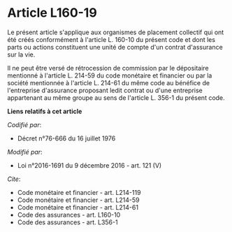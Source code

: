 # Article L160-19

Le présent article s'applique aux organismes de placement collectif qui ont été créés conformément à l'article L. 160-10 du
présent code et dont les parts ou actions constituent une unité de compte d'un contrat d'assurance sur la vie. 

Il ne peut être versé de rétrocession de commission par le dépositaire mentionné à l'article L. 214-59 du code monétaire et
financier ou par la société mentionnée à l'article L. 214-61 du même code au bénéfice de l'entreprise d'assurance proposant
ledit contrat ou d'une entreprise appartenant au même groupe au sens de l'article L. 356-1 du présent code.

**Liens relatifs à cet article**

_Codifié par_:

  - Décret n°76-666 du 16 juillet 1976

_Modifié par_:

  - Loi n°2016-1691 du 9 décembre 2016 - art. 121 (V)

_Cite_:

  - Code monétaire et financier - art. L214-119
  - Code monétaire et financier - art. L214-59
  - Code monétaire et financier - art. L214-61
  - Code des assurances - art. L160-10
  - Code des assurances - art. L356-1
